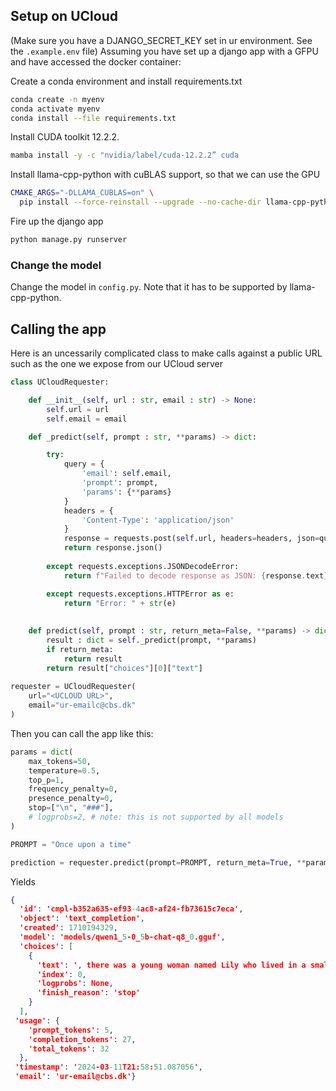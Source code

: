 
## Setup on UCloud
(Make sure you have a DJANGO_SECRET_KEY set in ur environment. See the `.example.env` file)
Assuming you have set up a django app with a GFPU and have accessed the docker container: 

Create a conda environment and install requirements.txt
```bash
conda create -n myenv
conda activate myenv
conda install --file requirements.txt
```

Install CUDA toolkit 12.2.2. 
```bash
mamba install -y -c "nvidia/label/cuda-12.2.2” cuda
```

Install llama-cpp-python with cuBLAS support, so that we can use the GPU
```bash
CMAKE_ARGS="-DLLAMA_CUBLAS=on" \
  pip install --force-reinstall --upgrade --no-cache-dir llama-cpp-python
```

Fire up the django app
```bash
python manage.py runserver
```

### Change the model
Change the model in `config.py`. Note that it has to be supported by llama-cpp-python.

## Calling the app

Here is an uncessarily complicated class to make calls against a public URL such as the one we expose from our UCloud server

```python
class UCloudRequester:

    def __init__(self, url : str, email : str) -> None:
        self.url = url
        self.email = email

    def _predict(self, prompt : str, **params) -> dict:

        try:
            query = {
                'email': self.email,
                'prompt': prompt,
                'params': {**params}
            }
            headers = {
                'Content-Type': 'application/json'
            }
            response = requests.post(self.url, headers=headers, json=query)
            return response.json()
        
        except requests.exceptions.JSONDecodeError:
            return f"Failed to decode response as JSON: {response.text}"

        except requests.exceptions.HTTPError as e:
            return "Error: " + str(e)
        
    
    def predict(self, prompt : str, return_meta=False, **params) -> dict | str:
        result : dict = self._predict(prompt, **params)
        if return_meta:
            return result
        return result["choices"][0]["text"]
    
requester = UCloudRequester(
    url="<UCLOUD URL>",
    email="ur-emailc@cbs.dk"
)
```

Then you can call the app like this:

```python
params = dict(
    max_tokens=50,
    temperature=0.5,
    top_p=1,
    frequency_penalty=0,
    presence_penalty=0,
    stop=["\n", "###"],
    # logprobs=2, # note: this is not supported by all models
)

PROMPT = "Once upon a time"

prediction = requester.predict(prompt=PROMPT, return_meta=True, **params)
```
Yields
```json
{
  'id': 'cmpl-b352a635-ef93-4ac8-af24-fb73615c7eca',
  'object': 'text_completion',
  'created': 1710194329,
  'model': 'models/qwen1_5-0_5b-chat-q8_0.gguf',
  'choices': [
    {
      'text': ', there was a young woman named Lily who lived in a small village. She was known for her kindness and gentle nature towards others.',
      'index': 0,
      'logprobs': None,
      'finish_reason': 'stop'
    }
  ],
 'usage': {
    'prompt_tokens': 5, 
    'completion_tokens': 27, 
    'total_tokens': 32
  },
 'timestamp': '2024-03-11T21:58:51.087056',
 'email': 'ur-email@cbs.dk'}
```